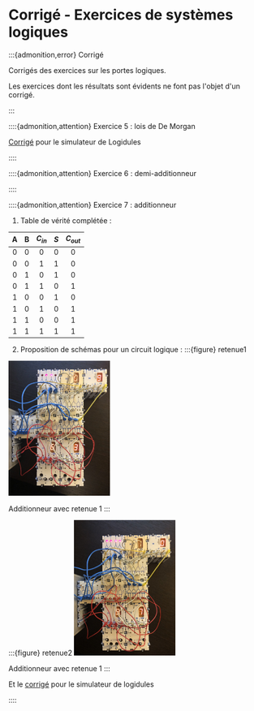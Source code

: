# Corrigé - Exercices de systèmes logiques

:::{admonition,error} Corrigé

Corrigés des exercices sur les portes logiques.

Les exercices dont les résultats sont évidents ne font pas l'objet d'un corrigé.

:::

::::{admonition,attention} Exercice 5 : lois de De Morgan

[Corrigé](media/Logidules/Ex5_DeMorgan/EquivalencesDeMorgan) pour le simulateur de Logidules

::::

::::{admonition,attention} Exercice 6 : demi-additionneur



::::

::::{admonition,attention} Exercice 7 : additionneur

1. Table de vérité complétée :

|  A  |  B  | $C_{in}$  | $S$             | $C_{out}$ |
|:---:|:---:|:---------:|:---------------:|:---------:|
|  0  |  0  |  0        |       0         |   0       |
|  0  |  0  |  1        |       1         |   0       |
|  0  |  1  |  0        |       1         |   0       |
|  0  |  1  |  1        |       0         |   1       |
|  1  |  0  |  0        |       1         |   0       |
|  1  |  0  |  1        |       0         |   1       |
|  1  |  1  |  0        |       0         |   1       |
|  1  |  1  |  1        |       1         |   1       |

2. Proposition de schémas pour un circuit logique :
:::{figure} retenue1
<img src="media/Logidules/Ex8_Add/add1.jpg"  width="200px">

Additionneur avec retenue 1
:::

:::{figure} retenue2
<img src="media/Logidules/Ex8_Add/add2.jpg"  width="200px">

Additionneur avec retenue 1
:::

Et le [corrigé](media/Logidules/Ex8_Add/Additionneur) pour le simulateur de logidules

::::
